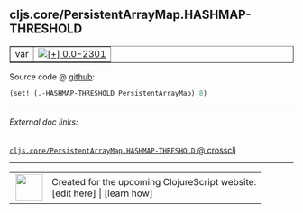 ## cljs.core/PersistentArrayMap.HASHMAP-THRESHOLD



 <table border="1">
<tr>
<td>var</td>
<td><a href="https://github.com/cljsinfo/cljs-api-docs/tree/0.0-2301"><img valign="middle" alt="[+] 0.0-2301" title="Added in 0.0-2301" src="https://img.shields.io/badge/+-0.0--2301-lightgrey.svg"></a> </td>
</tr>
</table>









Source code @ [github](https://github.com/clojure/clojurescript/blob/r3115/src/cljs/cljs/core.cljs#L5792):

```clj
(set! (.-HASHMAP-THRESHOLD PersistentArrayMap) 8)
```

<!--
Repo - tag - source tree - lines:

 <pre>
clojurescript @ r3115
└── src
    └── cljs
        └── cljs
            └── <ins>[core.cljs:5792](https://github.com/clojure/clojurescript/blob/r3115/src/cljs/cljs/core.cljs#L5792)</ins>
</pre>

-->

---



###### External doc links:

[`cljs.core/PersistentArrayMap.HASHMAP-THRESHOLD` @ crossclj](http://crossclj.info/fun/cljs.core.cljs/PersistentArrayMap.HASHMAP-THRESHOLD.html)<br>

---

 <table>
<tr><td>
<img valign="middle" align="right" width="48px" src="http://i.imgur.com/Hi20huC.png">
</td><td>
Created for the upcoming ClojureScript website.<br>
[edit here] | [learn how]
</td></tr></table>

[edit here]:https://github.com/cljsinfo/cljs-api-docs/blob/master/cljsdoc/cljs.core/PersistentArrayMapDOTHASHMAP-THRESHOLD.cljsdoc
[learn how]:https://github.com/cljsinfo/cljs-api-docs/wiki/cljsdoc-files

<!--

This information was too distracting to show to readers, but I'll leave it
commented here since it is helpful to:

- pretty-print the data used to generate this document
- and show how to retrieve that data



The API data for this symbol:

```clj
{:ns "cljs.core",
 :name "PersistentArrayMap.HASHMAP-THRESHOLD",
 :type "var",
 :parent-type "PersistentArrayMap",
 :source {:code "(set! (.-HASHMAP-THRESHOLD PersistentArrayMap) 8)",
          :title "Source code",
          :repo "clojurescript",
          :tag "r3115",
          :filename "src/cljs/cljs/core.cljs",
          :lines [5792]},
 :full-name "cljs.core/PersistentArrayMap.HASHMAP-THRESHOLD",
 :full-name-encode "cljs.core/PersistentArrayMapDOTHASHMAP-THRESHOLD",
 :history [["+" "0.0-2301"]]}

```

Retrieve the API data for this symbol:

```clj
;; from Clojure REPL
(require '[clojure.edn :as edn])
(-> (slurp "https://raw.githubusercontent.com/cljsinfo/cljs-api-docs/catalog/cljs-api.edn")
    (edn/read-string)
    (get-in [:symbols "cljs.core/PersistentArrayMap.HASHMAP-THRESHOLD"]))
```

-->

